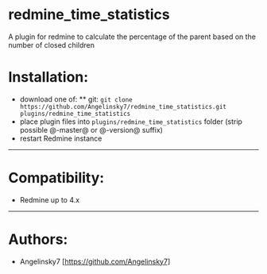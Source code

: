 # redmine_time_statistics
A plugin for redmine to calculate the percentage of the parent based on the number of closed children

# Installation:

* download one of:
** git: `git clone https://github.com/Angelinsky7/redmine_time_statistics.git plugins/redmine_time_statistics`
* place plugin files into `plugins/redmine_time_statistics` folder (strip possible @-master@ or @-version@ suffix)
* restart Redmine instance

--------------------------------------------------------------------------------

# Compatibility:

* Redmine up to 4.x

--------------------------------------------------------------------------------

# Authors:

* Angelinsky7 [https://github.com/Angelinsky7]